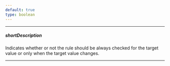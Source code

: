 ```yaml
---
default: true
type: boolean
---
```

---
##### shortDescription
Indicates whether or not the rule should be always checked for the target value or only when the target value changes.

---
